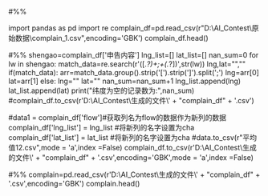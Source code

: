 #%%

import pandas as pd
import re
complain_df=pd.read_csv(r"D:\AI_Contest\原始数据\complain_1.csv",encoding='GBK')
complain_df.head()


#%%
shengao=complain_df['申告内容']
lng_list=[]
lat_list=[]
nan_sum=0
for lw in shengao:
    match_data=re.search(r'(\[.*?)+;+(.*?\])',str(lw))
    lng,lat="",""
    if(match_data):
        arr=match_data.group().strip('[').strip(']').split(';')
        lng=arr[0]
        lat=arr[1]
    else:
        lng=""
        lat=""
        nan_sum=nan_sum+1
    lng_list.append(lng)
    lat_list.append(lat)
print("纬度为空的记录数为:",nan_sum)  
#complain_df.to_csv(r'D:\\AI_Contest\\生成的文件\\' + "complain_df" + '.csv')

#data1 = complain_df['flow']#获取列名为flow的数据作为新列的数据
complain_df['lng_list'] = lng_list #将新列的名字设置为cha
complain_df['lat_list'] = lat_list #将新列的名字设置为cha
#data.to_csv(r"平均值12.csv",mode = 'a',index =False)
complain_df.to_csv(r'D:\\AI_Contest\\生成的文件\\' + "complain_df" + '.csv',encoding='GBK',mode = 'a',index =False)


#%%
complain=pd.read_csv(r'D:\\AI_Contest\\生成的文件\\' + "complain_df" + '.csv',encoding='GBK')
complain.head()
